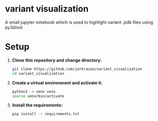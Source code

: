 # variant visualization
A small jupyter notebook which is used to highlight variant .pdb files using py3dmol

# Setup
1. **Clone this repository and change directory:**
   ```sh
   git clone https://github.com/jerkrause/variant_visualization
   cd variant_visualization
   ```

2. **Create a virtual environment and activate it:**
   ```sh
   python3 -m venv venv
   source venv/bin/activate
   ```

4. **Install the requirements:**
   ```sh
   pip install -r requirements.txt
   ```
